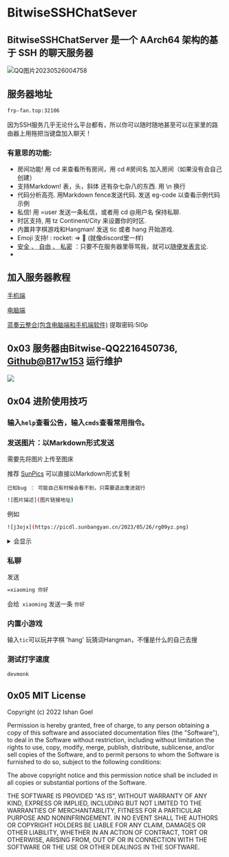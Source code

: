 # BitwiseSSHChatSever
## BitwiseSSHChatServer 是一个 AArch64 架构的基于 SSH 的聊天服务器

![QQ图片20230526004758](https://picdl.sunbangyan.cn/2023/05/26/smc3e.png)
## 服务器地址

```bash
frp-fan.top:32106
```

因为SSH服务几乎无论什么平台都有，所以你可以随时随地甚至可以在家里的路由器上用拖把当键盘加入聊天！
### 有意思的功能:
- 房间功能! 用 cd 来查看所有房间，用 cd #房间名 加入房间（如果没有会自己创建）
- 支持Markdown! 表，头，斜体 还有杂七杂八的东西. 用 \n 换行
- 代码分析高亮. 用Markdown fence发送代码. 发送 eg-code 以查看示例代码示例
- 私信! 用 =user <msg> 发送一条私信，或者用 cd @用户名 保持私聊.
- 时区支持, 用 tz Continent/City 来设置你的时区.
- 内置井字棋游戏和Hangman! 发送 tic 或者 hang <word>开始游戏.
- Emoji 支持! : rocket: => 🚀  (就像discord里一样)
-  <abbr title="Hyper Text Markup Language">安全 、 自由 、 私密</abbr> ：只要不在服务器里辱骂我，就可以<abbr title="World Wide Web Consortium">随便发表言论</abbr>.
- 
  

## 加入服务器教程
  [手机端](mobile.md)
  
  [电脑端](PC.md)
  
  
[蓝奏云整合(包含电脑端和手机端软件)](https://bitwise.lanzoum.com/b0425ngkb) 提取密码:5l0p
  
  
  
## 0x03 服务器由Bitwise-QQ2216450736, [Github@B17w153](https://GITHUB.COM/B17w153) 运行维护



<img src="https://picdl.sunbangyan.cn/2023/05/26/j3ojx.png" align=center />



 ## 0x04 进阶使用技巧
### 输入`help`查看公告，输入`cmds`查看常用指令。
### 发送图片：以Markdown形式发送

需要先将图片上传至图床

推荐 [SunPics](https://pics.sunbangyan.cn/) 可以直接以Markdown形式复制


`已知bug ： 可能自己有时候会看不到，只需要退出重进就行`


```bash
![图片描述](图片链接地址)
```

例如

```bash
![j3ojx](https://picdl.sunbangyan.cn/2023/05/26/rg09yz.png)
```


<details>
  <summary>会显示</summary>
  
<img src="https://github.com/B17w153/sshchatserver/assets/134407644/5c6a9f0e-b8ea-4800-8707-419a6df5cac8">
</details>
  

### 私聊
发送
```bash
=xiaoming 你好
```
会给` xiaoming` 发送一条 `你好`

### 内置小游戏
输入`tic`可以玩井字棋
'hang' 玩猜词Hangman，不懂是什么的自己去搜

### 测试打字速度
```bash
devmonk
```

 ## 0x05 MIT License

Copyright (c) 2022 Ishan Goel

Permission is hereby granted, free of charge, to any person obtaining a copy
of this software and associated documentation files (the "Software"), to deal
in the Software without restriction, including without limitation the rights
to use, copy, modify, merge, publish, distribute, sublicense, and/or sell
copies of the Software, and to permit persons to whom the Software is
furnished to do so, subject to the following conditions:

The above copyright notice and this permission notice shall be included in all
copies or substantial portions of the Software.

THE SOFTWARE IS PROVIDED "AS IS", WITHOUT WARRANTY OF ANY KIND, EXPRESS OR
IMPLIED, INCLUDING BUT NOT LIMITED TO THE WARRANTIES OF MERCHANTABILITY,
FITNESS FOR A PARTICULAR PURPOSE AND NONINFRINGEMENT. IN NO EVENT SHALL THE
AUTHORS OR COPYRIGHT HOLDERS BE LIABLE FOR ANY CLAIM, DAMAGES OR OTHER
LIABILITY, WHETHER IN AN ACTION OF CONTRACT, TORT OR OTHERWISE, ARISING FROM,
OUT OF OR IN CONNECTION WITH THE SOFTWARE OR THE USE OR OTHER DEALINGS IN THE
SOFTWARE.
 
 
  
 
 
 
 
  
  
  
  
